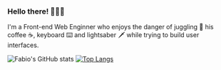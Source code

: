 ### Hello there! 🙋🏼‍♂️

I'm a Front-end Web Enginner who enjoys the danger of juggling 🤹 his coffee ☕, keyboard ⌨️ and lightsaber 🗡️ while trying to build user interfaces.

![Fabio's GitHub stats](https://github-readme-stats.vercel.app/api?username=chagall&count_private=true&show_icons=true&theme=blueberry)
[![Top Langs](https://github-readme-stats.vercel.app/api/top-langs/?username=chagall&layout=compact)](https://github.com/chagall/github-readme-stats)
